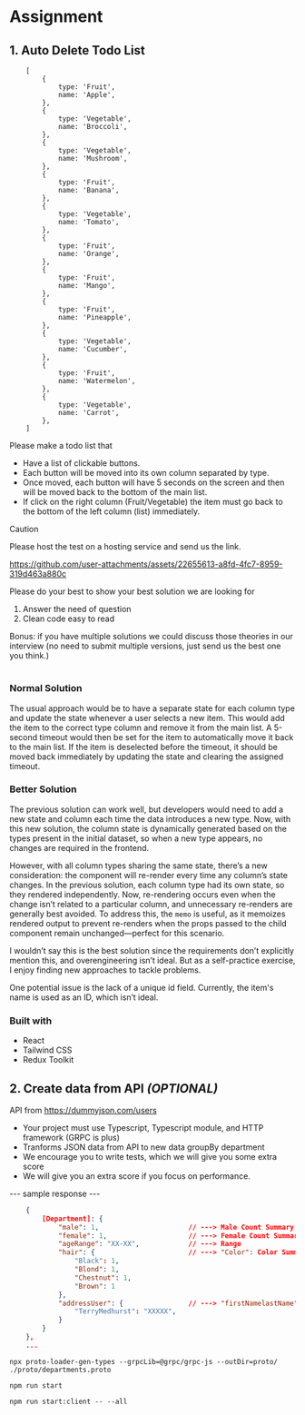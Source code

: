 # Assignment

## 1. Auto Delete Todo List

```
    [
        {
            type: 'Fruit',
            name: 'Apple',
        },
        {
            type: 'Vegetable',
            name: 'Broccoli',
        },
        {
            type: 'Vegetable',
            name: 'Mushroom',
        },
        {
            type: 'Fruit',
            name: 'Banana',
        },
        {
            type: 'Vegetable',
            name: 'Tomato',
        },
        {
            type: 'Fruit',
            name: 'Orange',
        },
        {
            type: 'Fruit',
            name: 'Mango',
        },
        {
            type: 'Fruit',
            name: 'Pineapple',
        },
        {
            type: 'Vegetable',
            name: 'Cucumber',
        },
        {
            type: 'Fruit',
            name: 'Watermelon',
        },
        {
            type: 'Vegetable',
            name: 'Carrot',
        },
    ]
```

Please make a todo list that
- Have a list of clickable buttons.
- Each button will be moved into its own column separated by type.
- Once moved, each button will have 5 seconds on the screen and then will be moved back to the bottom of the main list.
- If click on the right column (Fruit/Vegetable) the item must go back to the bottom of the left column (list) immediately.

> [!CAUTION]
> Please host the test on a hosting service and send us the link.


https://github.com/user-attachments/assets/22655613-a8fd-4fc7-8959-319d463a880c


Please do your best to show your best solution
we are looking for
1. Answer the need of question
2. Clean code easy to read

Bonus: if you have multiple solutions we could discuss those theories in our interview (no need to submit multiple versions, just send us the best one you think.)

#

### Normal Solution

The usual approach would be to have a separate state for each column type and update the state whenever a user selects a new item. This would add the item to the correct type column and remove it from the main list. A 5-second timeout would then be set for the item to automatically move it back to the main list. If the item is deselected before the timeout, it should be moved back immediately by updating the state and clearing the assigned timeout.

### Better Solution

The previous solution can work well, but developers would need to add a new state and column each time the data introduces a new type. Now, with this new solution, the column state is dynamically generated based on the types present in the initial dataset, so when a new type appears, no changes are required in the frontend.

However, with all column types sharing the same state, there’s a new consideration: the component will re-render every time any column’s state changes. In the previous solution, each column type had its own state, so they rendered independently. Now, re-rendering occurs even when the change isn’t related to a particular column, and unnecessary re-renders are generally best avoided. To address this, the `memo` is useful, as it memoizes rendered output to prevent re-renders when the props passed to the child component remain unchanged—perfect for this scenario.

I wouldn’t say this is the best solution since the requirements don’t explicitly mention this, and overengineering isn’t ideal. But as a self-practice exercise, I enjoy finding new approaches to tackle problems.

One potential issue is the lack of a unique id field. Currently, the item's name is used as an ID, which isn’t ideal.

### Built with

- React
- Tailwind CSS
- Redux Toolkit

## 2. Create data from API *(OPTIONAL)*

API from <https://dummyjson.com/users>

- Your project must use Typescript, Typescript module, and HTTP framework (GRPC is plus)
- Tranforms JSON data from API to new data groupBy department
- We encourage you to write tests, which we will give you some extra score
- We will give you an extra score if you focus on performance.

--- sample response ---

```json
    {
        [Department]: {
            "male": 1,                      // ---> Male Count Summary
            "female": 1,                    // ---> Female Count Summary
            "ageRange": "XX-XX",            // ---> Range
            "hair": {                       // ---> "Color": Color Summary
                "Black": 1,                
                "Blond": 1,
                "Chestnut": 1,
                "Brown": 1
            },
            "addressUser": {                // ---> "firstNamelastName": postalCode
                "TerryMedhurst": "XXXXX",
            }
        }
    }, 
    ...
```

```
npx proto-loader-gen-types --grpcLib=@grpc/grpc-js --outDir=proto/ ./proto/departments.proto

npm run start

npm run start:client -- --all
```

